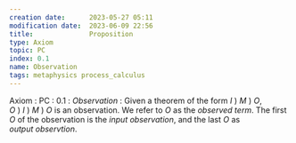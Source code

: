 ```yaml
---
creation date:		2023-05-27 05:11
modification date:	2023-06-09 22:56
title: 				Proposition
type: Axiom
topic: PC
index: 0.1
name: Observation
tags: metaphysics process_calculus
---
```

Axiom : PC : 0.1 : $Observation$ : Given a theorem of the form $I\ )\ M\ )\ O$,  $O\ )\ I\ )\ M\ )\ O$ is an observation. We refer to $O$ as the $observed\ term$. The first $O$ of the observation is the $input\ observation$, and the last $O$ as $output\ observtion$.
